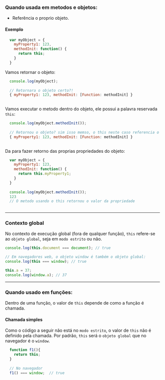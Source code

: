 ### Quando usada em metodos e objetos:
- Referência o proprio objeto.

#### Exemplo
```javascript
  var myObject = {
    myProperty1: 123,
    methodInit: function() {
      return this;
    }
  }
```

Vamos retornar o objeto:
```javascript
  console.log(myObject);
  
  // Retornara o objeto certo?!
  { myProperty1: 123, methodInit: [Function: methodInit] }
  
``` 

Vamos executar o metodo dentro do objeto, ele possui a palavra reservada `this`:
```javascript
  console.log(myObject.methodInit());
  
  // Retornou o objeto? sim isso memso, o this neste caso referencia o proprio objeto;
  { myProperty1: 123, methodInit: [Function: methodInit] }
  
```

Da para fazer retorno das proprias propriedades do objeto:
```javascript
  var myObject = {
    myProperty1: 123,
    methodInit: function() {
      return this.myProperty1;
    }
  }
  
  console.log(myObject.methodInit());
  123
  // O metodo usando o this retornou o valor da propriedade
  
```

---

### Contexto global
No contexto de execução global (fora de qualquer função), `this` refere-se ao `objeto global`, seja em `modo estrito` ou não.

```javascript
console.log(this.document === document); // true

// Em navegadores web, o objeto window é também o objeto global:
console.log(this === window); // true

this.a = 37;
console.log(window.a); // 37

```
---

### Quando usado em funções:
Dentro de uma função, o valor de `this` depende de como a função é chamada.

#### Chamada simples
Como o código a seguir não está no `modo estrito`, o valor de `this` não é definido pela chamada. 
Por padrão, `this` será o `objeto global` que no navegador é o `window`.

```javascript
  function f1(){
    return this;
  }
 
  // No navegador
  f1() === window;  // true

```
